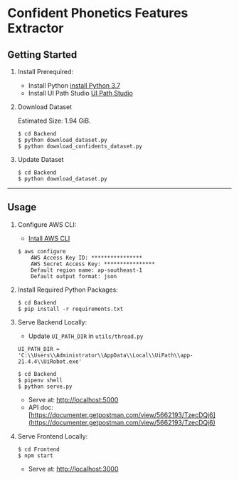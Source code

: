 # Confident Phonetics Features Extractor

## Getting Started

1. Install Prerequired:

    - Install Python [install Python 3.7](https://www.python.org/downloads/)
    - Install UI Path Studio [UI Path Studio](https://www.uipath.com/developers/studio-download)
    

2. Download Dataset

    Estimated Size: 1.94 GiB.

    ```
    $ cd Backend
    $ python download_dataset.py
    $ python download_confidents_dataset.py
    ```

3. Update Dataset

    ```
    $ cd Backend
    $ python download_dataset.py
    ```

<hr/>

## Usage
  
1. Configure AWS CLI:

    * [Intall AWS CLI](https://docs.aws.amazon.com/cli/latest/userguide/install-cliv1.html)

    ```
    $ aws configure
        AWS Access Key ID: ****************
        AWS Secret Access Key: ****************
        Default region name: ap-southeast-1
        Default output format: json
    ```

2. Install Required Python Packages:

    ```
    $ cd Backend
    $ pip install -r requirements.txt
    ```
    
3. Serve Backend Locally:

    - Update `UI_PATH_DIR` in `utils/thread.py`

    ```
    UI_PATH_DIR = 'C:\\Users\\Administrator\\AppData\\Local\\UiPath\\app-21.4.4\\UiRobot.exe'
    ```

    ```
    $ cd Backend
    $ pipenv shell
    $ python serve.py
    ```

    - Serve at: [http://localhost:5000](http://localhost:5000)
    - API doc: [https://documenter.getpostman.com/view/5662193/TzecDQj6](https://documenter.getpostman.com/view/5662193/TzecDQj6)

4. Serve Frontend Locally:

    ```
    $ cd Frontend
    $ npm start
    ```

    - Serve at: [http://localhost:3000](http://localhost:3000)
